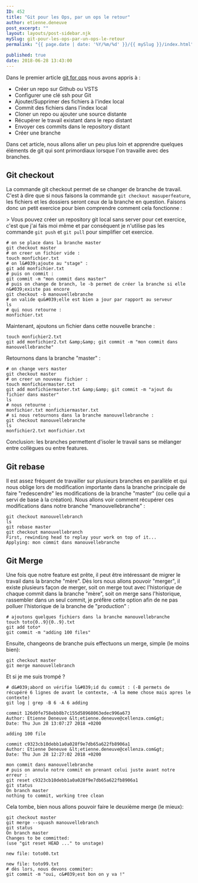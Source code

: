 ```yaml
---
ID: 452
title: "Git pour les Ops, par un ops le retour"
author: etienne.deneuve
post_excerpt: ""
layout: layouts/post-sidebar.njk
mySlug: git-pour-les-ops-par-un-ops-le-retour
permalink: "{{ page.date | date: '%Y/%m/%d' }}/{{ mySlug }}/index.html"

published: true
date: 2018-06-28 13:43:00
---
```

Dans le premier article [git for ops](https://etienne.deneuve.xyz/2018/06/23/git-pour-ops-par-un-ops/) nous avons appris à :
<!-- excerpt -->

- Créer un repo sur Github ou VSTS
- Configurer une clé ssh pour Git
- Ajouter/Supprimer des fichiers à l'index local
- Commit des fichiers dans l'index local
- Cloner un repo ou ajouter une source distante
- Récupérer le travail existant dans le repo distant
- Envoyer ces commits dans le repository distant
- Créer une branche

<!--more-->

Dans cet article, nous allons aller un peu plus loin et apprendre quelques éléments de git qui sont primordiaux lorsque l'on travaille avec des branches.

## Git checkout

La commande git checkout permet de se changer de branche de travail. C'est à dire que si nous faisons la commande ``git checkout masuperfeature``, les fichiers et les dossiers seront ceux de la branche en question. Faisons donc un petit exercice pour bien comprendre comment cela fonctionne :

&gt; Vous pouvez créer un repository git local sans server pour cet exercice, c'est que j'ai fais moi même et par conséquent je n'utilise pas les commande ``git push`` et ``git pull`` pour simplifier cet exercice.

```
# on se place dans la branche master
git checkout master
# on creer un fichier vide :
touch monfichier.txt
# on l&#039;ajoute au "stage" :
git add monfichier.txt
# puis on commit :
git commit -m "mon commit dans master"
# puis on change de branch, le -b permet de créer la branche si elle n&#039;existe pas encore
git checkout -b manouvellebranche
# on valide qu&#039;elle est bien a jour par rapport au serveur
ls
# qui nous retourne :
monfichier.txt
```

Maintenant, ajoutons un fichier dans cette nouvelle branche :

```
touch monfichier2.txt
git add monfichier2.txt &amp;&amp; git commit -m "mon commit dans manouvellebranche"
```

Retournons dans la branche "master" :

```
# on change vers master
git checkout master
# on creer un nouveau fichier :
touch monfichiermaster.txt
git add monfichiermaster.txt &amp;&amp; git commit -m "ajout du fichier dans master"
ls
# nous retourne :
monfichier.txt monfichiermaster.txt
# si nous retournons dans la branche manouvellebranche :
git checkout manouvellebranche
ls
monfichier2.txt monfichier.txt
```

Conclusion: les branches permettent d'isoler le travail sans se mélanger entre collègues ou entre features.

## Git rebase

Il est assez fréquent de travailler sur plusieurs branches en parallèle et qui nous oblige lors de modification importante dans la branche principale de faire "redescendre" les modifications de la branche "master" (ou celle qui a servi de base à la création). Nous allons voir comment récupérer ces modifications dans notre branche "manouvellebranche" :

```
git checkout manouvellebranch
ls
git rebase master
git checkout manouvellebranch
First, rewinding head to replay your work on top of it...
Applying: mon commit dans manouvellebranche
```

## Git Merge

Une fois que notre feature est prête, il peut être intéressant de migrer le travail dans la branche "mère". Dès lors nous allons pouvoir "merger", il existe plusieurs façon de merger, soit on merge tout avec l'historique de chaque commit dans la branche "mère", soit on merge sans l'historique, rassembler dans un seul commit, je préfère cette option afin de ne pas polluer l'historique de la branche de "production" :

```
# ajoutons quelques fichiers dans la branche manouvellebranche
touch toto{0..9}{0..9}.txt
git add toto*
git commit -m "adding 100 files"
```

Ensuite, changeons de branche puis effectuons un merge, simple (le moins bien):

```
git checkout master
git merge manouvellebranch
```

Et si je me suis trompé ?

```
# d&#039;abord on vérifie l&#039;id du commit : (-B permets de récupéré 6 lignes de avant le contexte, -A la meme chose mais apres le contexte)
git log | grep -B 6 -A 6 adding

commit 126d0fe758ebb8b7c155d58968063edec996a673
Author: Etienne Deneuve &lt;etienne.deneuve@cellenza.com&gt;
Date: Thu Jun 28 13:07:27 2018 +0200

adding 100 file

commit c9323cb10debb1a0a028f9e7db65a622fb8906a1
Author: Etienne Deneuve &lt;etienne.deneuve@cellenza.com&gt;
Date: Thu Jun 28 12:27:02 2018 +0200

mon commit dans manouvellebranche
# puis on annule notre commit en prenant celui juste avant notre erreur :
git reset c9323cb10debb1a0a028f9e7db65a622fb8906a1
git status
On branch master
nothing to commit, working tree clean
```

Cela tombe, bien nous allons pouvoir faire le deuxième merge (le mieux):

```
git checkout master
git merge --squash manouvellebranch
git status
On branch master
Changes to be committed:
(use "git reset HEAD ..." to unstage)

new file: toto00.txt

new file: toto99.txt
# dès lors, nous devons commiter:
git commit -m "oui, c&#039;est bon on y va !"
```